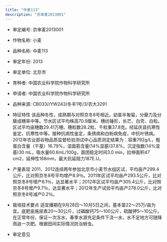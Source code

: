```yaml
---
title: "中麦113"
description: "京审麦2013001"
---
```

* 审定编号:  京审麦2013001

*  作物名称:  小麦

*  品种名称:  中麦113

*  审定年份:  2013

*  审定单位:  北京市

* 育种者:  中国农业科学院作物科学研究所

*  申请者:  中国农业科学院作物科学研究所

*  品种来源:  CB033//YW243/冬丰1号/3/农大3291

*  特征特性
该品种冬性，成熟期与对照京冬8号相近。幼苗半匍匐，分蘖力及分蘖成穗率中等。节水区试平均株高70.9厘米。穗纺锤形，长芒、白壳、白粒。区试平均亩穗数29.41万穗、穗粒数28.2粒、千粒重37.8克。经延庆县抗寒性鉴定，抗寒性中等。接种抗病性鉴定，条锈病和白粉病免疫，中抗叶锈病。2012年农业部谷物品质监督检验测试中心品质测定结果为：容重792g/L，粗蛋白含量（干基）16.79%，湿面筋含量(14%湿基)37.8%，沉淀指数(14%湿基)30 mL，吸水量60.6mL/100g，面团稳定时间3.0 min，拉伸面积47 cm2，延伸性168mm，最大抗延阻力187E.U。

*  产量表现
2011、2012连续两年参加北京市小麦节水组区试，平均亩产299.4公斤，比对照京冬8号平均增产8.9％。2011年区试平均亩产293.5公斤，比对照京冬8号增产8.1％，达显著水平；2012年区试平均亩产305.4公斤，比对照京冬8号增产9.7％，达显著水平；2012年生产试验平均亩产278.0公斤，比对照京冬8号减产0.2％。

*  栽培技术要点
适宜播期在9月28日～10月5日之间，基本苗22～25万/亩为宜。底肥亩施尿素20～30公斤，过磷酸钙75～100公斤，硫酸钾5～10公斤。在正常年份，保证一次冻水，春季水源充足条件下浇一水，水不足地方可随降雨追一次肥。根据田间实际情况防治蚜虫。

*  审定意见

